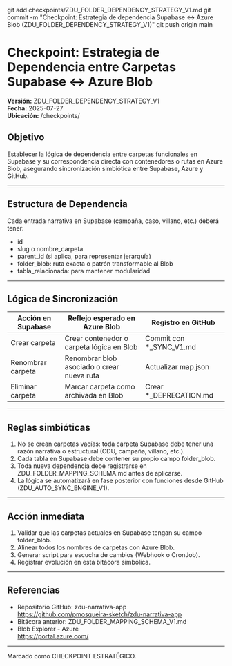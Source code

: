 git add checkpoints/ZDU_FOLDER_DEPENDENCY_STRATEGY_V1.md
git commit -m "Checkpoint: Estrategia de dependencia Supabase ↔ Azure Blob (ZDU_FOLDER_DEPENDENCY_STRATEGY_V1)"
git push origin main

# Checkpoint: Estrategia de Dependencia entre Carpetas Supabase ↔ Azure Blob  
**Versión:** ZDU_FOLDER_DEPENDENCY_STRATEGY_V1  
**Fecha:** 2025-07-27  
**Ubicación:** /checkpoints/  

## Objetivo  
Establecer la lógica de dependencia entre carpetas funcionales en Supabase y su correspondencia directa con contenedores o rutas en Azure Blob, asegurando sincronización simbiótica entre Supabase, Azure y GitHub.

---

## Estructura de Dependencia

Cada entrada narrativa en Supabase (campaña, caso, villano, etc.) deberá tener:

- id
- slug o nombre_carpeta
- parent_id (si aplica, para representar jerarquía)
- folder_blob: ruta exacta o patrón transformable al Blob
- tabla_relacionada: para mantener modularidad

---

## Lógica de Sincronización

| Acción en Supabase | Reflejo esperado en Azure Blob                | Registro en GitHub       |
|---------------------|-----------------------------------------------|---------------------------|
| Crear carpeta       | Crear contenedor o carpeta lógica en Blob     | Commit con *_SYNC_V1.md   |
| Renombrar carpeta   | Renombrar blob asociado o crear nueva ruta    | Actualizar map.json       |
| Eliminar carpeta    | Marcar carpeta como archivada en Blob         | Crear *_DEPRECATION.md    |

---

## Reglas simbióticas

1. No se crean carpetas vacías: toda carpeta Supabase debe tener una razón narrativa o estructural (CDU, campaña, villano, etc.).
2. Cada tabla en Supabase debe contener su propio campo folder_blob.
3. Toda nueva dependencia debe registrarse en ZDU_FOLDER_MAPPING_SCHEMA.md antes de aplicarse.
4. La lógica se automatizará en fase posterior con funciones desde GitHub (ZDU_AUTO_SYNC_ENGINE_V1).

---

## Acción inmediata

1. Validar que las carpetas actuales en Supabase tengan su campo folder_blob.
2. Alinear todos los nombres de carpetas con Azure Blob.
3. Generar script para escucha de cambios (Webhook o CronJob).
4. Registrar evolución en esta bitácora simbólica.

---

## Referencias

- Repositorio GitHub: zdu-narrativa-app  
  https://github.com/pmosqueira-sketch/zdu-narrativa-app  
- Bitácora anterior: ZDU_FOLDER_MAPPING_SCHEMA_V1.md  
- Blob Explorer - Azure  
  https://portal.azure.com/

---

Marcado como CHECKPOINT ESTRATÉGICO.
